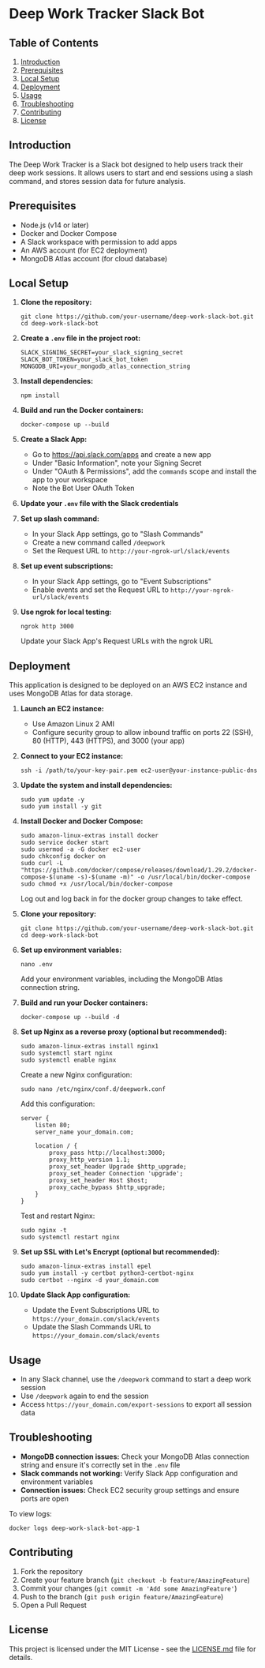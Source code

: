 # Deep Work Tracker Slack Bot

## Table of Contents
1. [Introduction](#introduction)
2. [Prerequisites](#prerequisites)
3. [Local Setup](#local-setup)
4. [Deployment](#deployment)
5. [Usage](#usage)
6. [Troubleshooting](#troubleshooting)
7. [Contributing](#contributing)
8. [License](#license)

## Introduction

The Deep Work Tracker is a Slack bot designed to help users track their deep work sessions. It allows users to start and end sessions using a slash command, and stores session data for future analysis.

## Prerequisites

- Node.js (v14 or later)
- Docker and Docker Compose
- A Slack workspace with permission to add apps
- An AWS account (for EC2 deployment)
- MongoDB Atlas account (for cloud database)

## Local Setup

1. **Clone the repository:**
   ```
   git clone https://github.com/your-username/deep-work-slack-bot.git
   cd deep-work-slack-bot
   ```

2. **Create a `.env` file in the project root:**
   ```
   SLACK_SIGNING_SECRET=your_slack_signing_secret
   SLACK_BOT_TOKEN=your_slack_bot_token
   MONGODB_URI=your_mongodb_atlas_connection_string
   ```

3. **Install dependencies:**
   ```
   npm install
   ```

4. **Build and run the Docker containers:**
   ```
   docker-compose up --build
   ```

5. **Create a Slack App:**
   - Go to https://api.slack.com/apps and create a new app
   - Under "Basic Information", note your Signing Secret
   - Under "OAuth & Permissions", add the `commands` scope and install the app to your workspace
   - Note the Bot User OAuth Token

6. **Update your `.env` file with the Slack credentials**

7. **Set up slash command:**
   - In your Slack App settings, go to "Slash Commands"
   - Create a new command called `/deepwork`
   - Set the Request URL to `http://your-ngrok-url/slack/events`

8. **Set up event subscriptions:**
   - In your Slack App settings, go to "Event Subscriptions"
   - Enable events and set the Request URL to `http://your-ngrok-url/slack/events`

9. **Use ngrok for local testing:**
   ```
   ngrok http 3000
   ```
   Update your Slack App's Request URLs with the ngrok URL

## Deployment

This application is designed to be deployed on an AWS EC2 instance and uses MongoDB Atlas for data storage.

1. **Launch an EC2 instance:**
   - Use Amazon Linux 2 AMI
   - Configure security group to allow inbound traffic on ports 22 (SSH), 80 (HTTP), 443 (HTTPS), and 3000 (your app)

2. **Connect to your EC2 instance:**
   ```
   ssh -i /path/to/your-key-pair.pem ec2-user@your-instance-public-dns
   ```

3. **Update the system and install dependencies:**
   ```
   sudo yum update -y
   sudo yum install -y git
   ```

4. **Install Docker and Docker Compose:**
   ```
   sudo amazon-linux-extras install docker
   sudo service docker start
   sudo usermod -a -G docker ec2-user
   sudo chkconfig docker on
   sudo curl -L "https://github.com/docker/compose/releases/download/1.29.2/docker-compose-$(uname -s)-$(uname -m)" -o /usr/local/bin/docker-compose
   sudo chmod +x /usr/local/bin/docker-compose
   ```
   Log out and log back in for the docker group changes to take effect.

5. **Clone your repository:**
   ```
   git clone https://github.com/your-username/deep-work-slack-bot.git
   cd deep-work-slack-bot
   ```

6. **Set up environment variables:**
   ```
   nano .env
   ```
   Add your environment variables, including the MongoDB Atlas connection string.

7. **Build and run your Docker containers:**
   ```
   docker-compose up --build -d
   ```

8. **Set up Nginx as a reverse proxy (optional but recommended):**
   ```
   sudo amazon-linux-extras install nginx1
   sudo systemctl start nginx
   sudo systemctl enable nginx
   ```
   Create a new Nginx configuration:
   ```
   sudo nano /etc/nginx/conf.d/deepwork.conf
   ```
   Add this configuration:
   ```nginx
   server {
       listen 80;
       server_name your_domain.com;

       location / {
           proxy_pass http://localhost:3000;
           proxy_http_version 1.1;
           proxy_set_header Upgrade $http_upgrade;
           proxy_set_header Connection 'upgrade';
           proxy_set_header Host $host;
           proxy_cache_bypass $http_upgrade;
       }
   }
   ```
   Test and restart Nginx:
   ```
   sudo nginx -t
   sudo systemctl restart nginx
   ```

9. **Set up SSL with Let's Encrypt (optional but recommended):**
   ```
   sudo amazon-linux-extras install epel
   sudo yum install -y certbot python3-certbot-nginx
   sudo certbot --nginx -d your_domain.com
   ```

10. **Update Slack App configuration:**
    - Update the Event Subscriptions URL to `https://your_domain.com/slack/events`
    - Update the Slash Commands URL to `https://your_domain.com/slack/events`

## Usage

- In any Slack channel, use the `/deepwork` command to start a deep work session
- Use `/deepwork` again to end the session
- Access `https://your_domain.com/export-sessions` to export all session data

## Troubleshooting

- **MongoDB connection issues:** Check your MongoDB Atlas connection string and ensure it's correctly set in the `.env` file
- **Slack commands not working:** Verify Slack App configuration and environment variables
- **Connection issues:** Check EC2 security group settings and ensure ports are open

To view logs:
```
docker logs deep-work-slack-bot-app-1
```

## Contributing

1. Fork the repository
2. Create your feature branch (`git checkout -b feature/AmazingFeature`)
3. Commit your changes (`git commit -m 'Add some AmazingFeature'`)
4. Push to the branch (`git push origin feature/AmazingFeature`)
5. Open a Pull Request

## License

This project is licensed under the MIT License - see the [LICENSE.md](LICENSE.md) file for details.